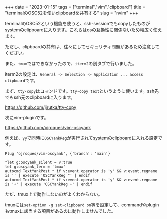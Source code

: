 +++
date = "2023-01-15"
tags = ["terminal","vim","clipboard"]
title = "terminalのOSC52を使いclipboardを共有する"
slug = "nvim"
+++

terminalのOSC52という機能を使うと、ssh-sessionでもcopyしたものがsystemのclipboardに入ります。これらはosの互換性に関係ないため幅広く使えます。

ただし、clipboardの共有は、往々にしてセキュリティ問題があるため注意してください。

また、`tmux`ではできなかったので、`iterm2`の別タブで行いました。

iterm2の設定は、`General -> Selection -> Application ... access clipboard`です。

まず、`tty-copy`はコマンドです。`tty-copy text`というように使います。ssh先でもssh元のclipboardに入ります。

https://github.com/jirutka/tty-copy

次にvim-pluginです。

https://github.com/ojroques/vim-oscyank

例えば、`yy`で同時に`OSCYankReg`が実行されてsystemのclipboardに入れる設定です。

```
Plug 'ojroques/vim-oscyank', {'branch': 'main'}

"let g:oscyank_silent = v:true
let g:oscyank_term = 'tmux'
autocmd TextYankPost * if v:event.operator is 'y' && v:event.regname is '' | execute 'OSCYankReg "' | endif
autocmd TextYankPost * if v:event.operator is 'y' && v:event.regname is '+' | execute 'OSCYankReg +' | endif
```

ただ、tmux上で動作しないのがよくわからない。

tmuxには`set-option -g set-clipboard on`等を設定して、commandやpluginもtmuxに該当する項目があるのに動作しませんでした。

